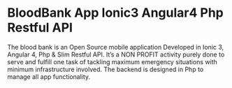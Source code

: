 # BloodBank App Ionic3 Angular4 Php Restful API

The blood bank is an Open Source mobile application Developed in Ionic 3, Angular 4, Php & Slim Restful API. It’s a NON PROFIT activity purely done to serve and fulfill one task of tackling maximum emergency situations with minimum infrastructure involved. The backend is designed in Php to manage all app functionality.

